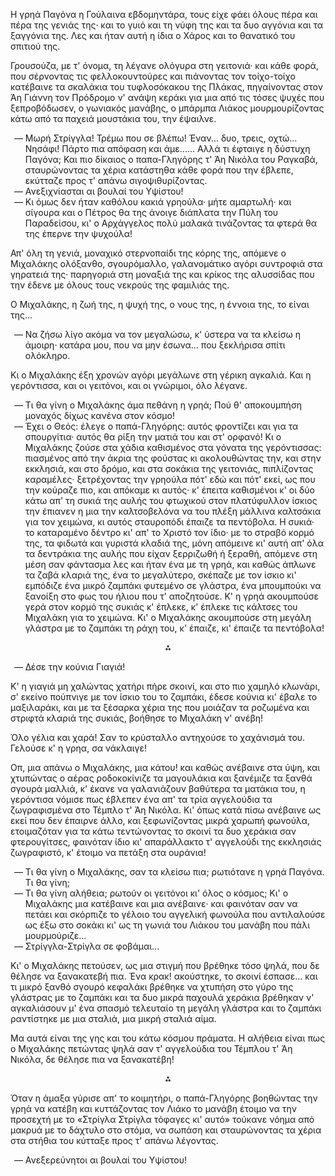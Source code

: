 Η γρηά Παγόνα η Γούλαινα εβδομηντάρα, τους είχε φάει όλους πέρα και πέρα της γενιάς της· και το γυιό και τη νύφη της και
τα δυο αγγόνια και τα ξαγγόνια της. Λες και ήταν αυτή η ίδια ο Χάρος και το θανατικό του σπιτιού της.

Γρουσούζα, με τ' όνομα, τη λέγανε ολόγυρα στη γειτονιά· και κάθε φορά, που σέρνοντας τις φελλοκουντούρες και πιάνοντας
τον τοίχο-τοίχο κατέβαινε τα σκαλάκια του τυφλοσόκακου της Πλάκας, πηγαίνοντας στον Άη Γιάννη τον Πρόδρομο ν' ανάψη
κεράκι για μια από τις τόσες ψυχές που ξεπροβόδωσεν, ο γωνιακός μανάβης, ο μπάρμπα Λιάκος μουρμουρίζοντας κάτω από τα
παχειά μουστάκια του, την έψαιλνε.

<ol style="list-style-type: '&mdash; '">
  <li>
    Μωρή Στρίγγλα! Τρέμω που σε βλέπω! Έναν... δυο, τρεις, οχτώ... Νησάφι! Πάρτο πια απόφαση και άμε...... Αλλά τι
    έφταιγε η δύστυχη Παγόνα; Και πιο δίκαιος ο παπα-Γληγόρης τ' Άη Νικόλα του Ραγκαβά, σταυρώνοντας τα χέρια κατάστηθα
    κάθε φορά που την έβλεπε, εκύτταζε προς τ' απάνω σιγοψιθυρίζοντας.
  </li>
  <li>Ανεξιχνίασται αι βουλαί του Υψίστου!</li>
  <li>
    Κι όμως δεν ήταν καθόλου κακιά γρηούλα· μήτε αμαρτωλή· και σίγουρα και ο Πέτρος θα της άνοιγε διάπλατα την Πύλη του
    Παραδείσου, κι' ο Αρχάγγελος πολύ μαλακά τινάζοντας τα φτερά θα της έπερνε την ψυχούλα!
  </li>
</ol>

Απ' όλη τη γενιά, μοναχικό στερνοπαίδι της κόρης της, απόμενε ο Μιχαλάκης ολόξανθο, σγουρόμαλλο, γαλανομάτικο αγόρι
συντροφιά στα γηρατειά της· παρηγοριά στη μοναξιά της και κρίκος της αλυσσίδας που την έδενε με όλους τους νεκρούς της
φαμιλιάς της.

Ο Μιχαλάκης, η ζωή της, η ψυχή της, ο νους της, η έννοια της, το είναι της...

<ol style="list-style-type: '&mdash; '">
  <li>
    Να ζήσω λίγο ακόμα να τον μεγαλώσω, κ' ύστερα να τα κλείσω η άμοιρη· κατάρα μου, που να μην έσωνα... που ξεκλήρισα
    σπίτι ολόκληρο.
  </li>
</ol>

Κι ο Μιχαλάκης έξη χρονών αγόρι μεγάλωνε στη γέρικη αγκαλιά. Και η γερόντισσα, και οι γειτόνοι, και οι γνώριμοι, όλο
λέγανε.

<ol style="list-style-type: '&mdash; '">
  <li>Τι θα γίνη ο Μιχαλάκης άμα πεθάνη η γρηά; Πού θ' αποκουμπήση μοναχός δίχως κανένα στον κόσμο!</li>
  <li>
    Έχει ο Θεός: έλεγε ο παπά-Γληγόρης: αυτός φροντίζει και για τα σπουργίτια· αυτός θα ρίξη την ματιά του και στ'
    ορφανό! Κι ο Μιχαλάκης ζούσε στα χάδια καθισμένος στα γόνατα της γερόντισσας: πιασμένος από την άκρια της φούστας
    κι ακολουθώντας την, και στην εκκλησιά, και στο δρόμο, και στα σοκάκια της γειτονιάς, πιπλίζοντας καραμέλες·
    ξετρέχοντας την γρηούλα πότ' εδώ και πότ' εκεί, ως που την κούραζε πιο, και απόκαμε κι αυτός· κ' έπειτα καθισμένοι
    κ' οι δύο κάτω απ' τη συκιά της αυλής του φτωχικού στον πλατύφυλλον ίσκιος την έπιανεν η μια την καλτσοβελόνα να του
    πλέξη μάλλινα καλτσάκια για τον χειμώνα, κι αυτός σταυροπόδι έπαιζε τα πεντόβολα. Η συκιά· το καταραμένο δέντρο κι'
    απ' το Χριστό τον ίδιο· με το στραβό κορμό της, τα φιδωτά και γυριστά κλαδιά της, μόνη απόμεινε κι' αυτή απ' όλα τα
    δεντράκια της αυλής που είχαν ξερριζωθή ή ξεραθή, απόμενε στη μέση σαν φάντασμα λες και ήταν ένα με τη γρηά, και
    καθώς άπλωνε τα ζαβά κλαριά της, ένα το μεγαλύτερο, σκέπαζε με τον ίσκιο κι' εμπόδιζε ένα μικρό ζαμπάκι φυτεμένο σε
    γλάστρα, ένα μπουμπούκι να ξανοίξη στο φως του ήλιου που τ' αποζητούσε. Κ' η γρηά ακουμπούσε γερά στον κορμό της
    συκιάς κ' έπλεκε, κ' έπλεκε τις κάλτσες του Μιχαλάκη για το χειμώνα. Κι' ο Μιχαλάκης ακουμπούσε στη μεγάλη γλάστρα
    με το ζαμπάκι τη ράχη του, κ' έπαιζε, κι' έπαιζε τα πεντόβολα!
  </li>
</ol>

<div style="text-align: center; margin-bottom: 1em">⁂</div>

<ol style="list-style-type: '&mdash; '">
  <li>Δέσε την κούνια Γιαγιά!</li>
</ol>

Κ' η γιαγιά μη χαλώντας χατήρι πήρε σκοινί, και στο πιο χαμηλό κλωνάρι, σ' εκείνο πούπνιγε με τον ίσκιο του το ζαμπάκι,
έδεσε κούνια κι' έβαλε το μαξιλαράκι, και με τα ξέσαρκα χέρια της που μοιάζαν τα ροζωμένα και στριφτά κλαριά της συκιάς,
βοήθησε το Μιχαλάκη ν' ανέβη!

Όλο γέλια και χαρά! Σαν το κρύσταλλο αντηχούσε το χαχάνισμά του. Γελούσε κ' η γρηα, σα νάκλαιγε!

Οπ, μια απάνω ο Μιχαλάκης, μια κάτου! και καθώς ανέβαινε στα ύψη, και χτυπώντας ο αέρας ροδοκοκίνιζε τα μαγουλάκια και
ξανέμιζε τα ξανθά σγουρά μαλλιά, κ' έκανε να γαλανιάζουν βαθύτερα τα ματάκια του, η γερόντισα νόμισε πως έβλεπεν ένα απ'
τα τρία αγγελούδια τα ζωγραφισμένα στο Τέμπλο τ' Άη Νικόλα. Κι' όπως κατά πίσω ανέβαινε ως εκεί που δεν έπαιρνε άλλο,
και ξεφωνίζοντας μικρά χαρωπή φωνούλα, ετοιμαζόταν για τα κάτω τεντώνοντας το σκοινί τα δυο χεράκια σαν φτερουγίτσες,
φαινόταν ίδιο κι' απαράλλακτο τ' αγγελούδι της εκκλησιάς ζωγραφιστό, κ' έτοιμο να πετάξη στα ουράνια!

<ol style="list-style-type: '&mdash; '">
  <li>Τι θα γίνη ο Μιχαλάκης, σαν τα κλείσω πια; ρωτιότανε η γρηά Παγόνα. Τι θα γίνη;</li>
  <li>
    Τι θα γίνη αλήθεια; ρωτούν οι γειτόνοι κι' όλος ο κόσμος; Κι' ο Μιχαλάκης μια κατέβαινε και μια ανέβαινε· και
    φαινόταν σαν να πετάει και σκόρπιζε το γέλοιο του αγγελική φωνούλα που αντιλαλούσε ως έξω στο σοκάκι κι' ως τη γωνιά
    του Λιάκου του μανάβη που πάλι μουρμούριζε...
  </li>
  <li>Στρίγγλα-Στρίγλα σε φοβάμαι...</li>
</ol>

Κι' ο Μιχαλάκης πετούσεν, ως μια στιγμή που βρέθηκε τόσο ψηλά, που δε θέλησε να ξανακατεβή πια. Ένα κρακ! ακούστηκε, το
σκοινί έσπασε... και τι μικρό ξανθό σγουρό κεφαλάκι βρέθηκε να χτυπήση στο γύρο της γλάστρας με το ζαμπάκι και τα δυο
μικρά παχουλά χεράκια βρέθηκαν ν' αγκαλιάσουν μ' ένα σπασμό τελευταίο τη μεγάλη γλάστρα και το ζαμπάκι ραντίστηκε με μια
σταλιά, μια μικρή σταλιά αίμα.

Μα αυτά είναι της γης και του κάτω κόσμου πράματα. Η αλήθεια είναι πως ο Μιχαλάκης πετώντας ψηλά σαν τ' αγγελούδια του
Τέμπλου τ' Άη Νικόλα, δε θέλησε πια να ξανακατέβη!

<div style="text-align: center; margin-bottom: 1em">⁂</div>

Όταν η άμαξα γύρισε απ' το κοιμητήρι, ο παπά-Γληγόρης βοηθώντας την γρηά να κατέβη και κυττάζοντας τον Λιάκο το μανάβη
έτοιμο να την προσεχτή με το «Στρίγλα Στρίγλα τόφαγες κι' αυτό» τούκανε νόημα από μακρυά με το δάχτυλο στο στόμα, να
σωπάση και σταυρώνοντας τα χέρια στα στήθια του κύτταξε προς τ' απάνω λέγοντας.

<ol style="list-style-type: '&mdash; '">
  <li>Ανεξερεύνητοι αι βουλαί του Υψίστου!</li>
</ol>
